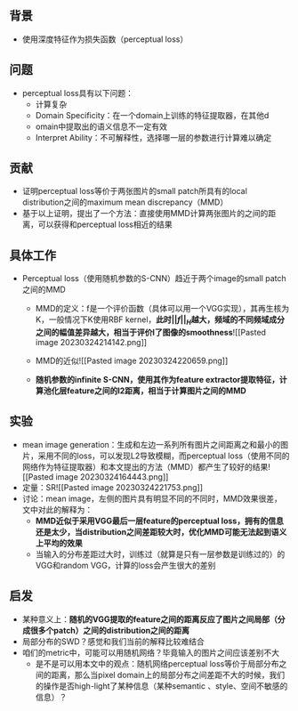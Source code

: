 ## 背景
- 使用深度特征作为损失函数（perceptual loss）
## 问题
- perceptual loss具有以下问题：
	- 计算复杂
	- Domain Specificity：在一个domain上训练的特征提取器，在其他d
	- omain中提取出的语义信息不一定有效
	- Interpret Ability：不可解释性，选择哪一层的参数进行计算难以确定
## 贡献
- 证明perceptual loss等价于两张图片的small patch所具有的local distribution之间的maximum mean discrepancy（MMD）
- 基于以上证明，提出了一个方法：直接使用MMD计算两张图片的之间的距离，可以获得和perceptual loss相近的结果
## 具体工作
- Perceptual loss（使用随机参数的S-CNN）趋近于两个image的small patch之间的MMD
	- MMD的定义：f是一个评价函数（具体可以用一个VGG实现），其再生核为K，一般情况下K使用RBF kernel，**此时$||f||_H$越大，频域的不同频域成分之间的幅值差异越大，相当于评价l了图像的smoothness**![[Pasted image 20230324214142.png]]

	- MMD的近似![[Pasted image 20230324220659.png]]
	- **随机参数的infinite S-CNN，使用其作为feature extractor提取特征，计算池化层feature之间的l2距离，相当于计算图片之间的MMD**
## 实验
- mean image generation：生成和左边一系列所有图片之间距离之和最小的图片，采用不同的loss，可以发现L2导致模糊，而perceptual loss（使用不同的网络作为特征提取器）和本文提出的方法（MMD）都产生了较好的结果![[Pasted image 20230324164443.png]]
- 定量：SR![[Pasted image 20230324221753.png]]
- 讨论：mean image，左侧的图片具有明显不同的不同时，MMD效果很差，文中对此的解释为：
	- **MMD近似于采用VGG最后一层feature的perceptual loss，拥有的信息还是太少，当distribution之间差距较大时，优化MMD可能无法起到语义上平均的效果**
	- 当输入的分布差距过大时，训练过（就算是只有一层参数是训练过的）的VGG和random VGG，计算的loss会产生很大的差别
## 启发
- 某种意义上：**随机的VGG提取的feature之间的距离反应了图片之间局部（分成很多个patch）之间的distribution之间的距离**
- 局部分布的SWD？感觉和我们当前的解释比较难结合
- 咱们的metric中，可能可以用随机网络？毕竟输入的图片之间应该差别不大
	- 是不是可以用本文中的观点：随机网络perceptual loss等价于局部分布之间的距离，那么当pixel  domain上的局部分布之间差距不大的时候，我们的操作是否high-light了某种信息（某种semantic 、style、空间不敏感的信息）？